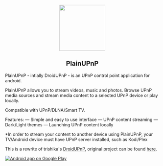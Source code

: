 <p align="center"><img src="https://github.com/m3sv/PlainUPnP/raw/master/app/src/main/ic_launcher-web.png" width="150"></p> 

<h2 align="center"><b>PlainUPnP</b></h2>

PlainUPnP - intially DroidUPnP - is an UPnP control point application for android.

PlainUPnP allows you to stream videos, music and photos. 
Browse UPnP media sources and stream media content to a selected UPnP device or play locally. 

Compatible with UPnP/DLNA/Smart TV.

Features: 
— Simple and easy to use interface
— UPnP content streaming
— Dark/Light themes
— Launching UPnP content locally


*In order to stream your content to another device using PlainUPnP, your TV/Android device must have UPnP server installed, such as Kodi/Plex

This is a rewrite of trishika's [DroidUPnP](https://github.com/trishika/DroidUPnP), original project can be found [here](https://github.com/trishika/DroidUPnP).


<a href="https://play.google.com/store/apps/details?id=com.m3sv.plainupnp">
  <img alt="Android app on Google Play" src="https://play.google.com/intl/en_gb/badges/images/badge_new.png" />
</a>

